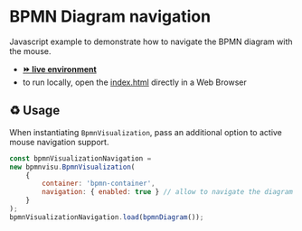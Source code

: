 # BPMN Diagram navigation

Javascript example to demonstrate how to navigate the BPMN diagram with the mouse.
- [__⏩ live environment__](https://cdn.statically.io/gh/process-analytics/bpmn-visualization-examples/master/examples/diagram-navigation/diagram-navigation/index.html)
- to run locally, open the [index.html](index.html) directly in a Web Browser

## ♻️ Usage

When instantiating `BpmnVisualization`, pass an additional option to active mouse navigation support.

```javascript
const bpmnVisualizationNavigation = 
new bpmnvisu.BpmnVisualization(
    {
        container: 'bpmn-container',
        navigation: { enabled: true } // allow to navigate the diagram with the mouse
    }
);
bpmnVisualizationNavigation.load(bpmnDiagram());
```

